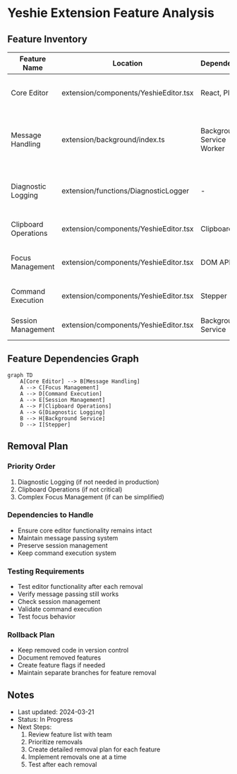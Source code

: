 # Yeshie Extension Feature Analysis

## Feature Inventory

| Feature Name | Location | Dependencies | Status | Description | Removal Impact |
|--------------|----------|--------------|---------|-------------|----------------|
| Core Editor | extension/components/YeshieEditor.tsx | React, Plasmo | Active | Main editor component with message handling | Critical - Core functionality |
| Message Handling | extension/background/index.ts | Background Service Worker | Active | Handles message passing between content and background | Critical - Core communication |
| Diagnostic Logging | extension/functions/DiagnosticLogger | - | Active | Debug logging system with keyboard shortcuts | Optional - Development tool |
| Clipboard Operations | extension/components/YeshieEditor.tsx | Clipboard API | Active | Clipboard read/write functionality | Optional - UX enhancement |
| Focus Management | extension/components/YeshieEditor.tsx | DOM APIs | Active | Complex focus handling for editor | Critical - Core UX |
| Command Execution | extension/components/YeshieEditor.tsx | Stepper | Active | Command execution system | Critical - Core functionality |
| Session Management | extension/components/YeshieEditor.tsx | Background Service | Active | Session handling for conversations | Critical - Core functionality |

## Feature Dependencies Graph

```mermaid
graph TD
    A[Core Editor] --> B[Message Handling]
    A --> C[Focus Management]
    A --> D[Command Execution]
    A --> E[Session Management]
    A --> F[Clipboard Operations]
    A --> G[Diagnostic Logging]
    B --> H[Background Service]
    D --> I[Stepper]
```

## Removal Plan

### Priority Order
1. Diagnostic Logging (if not needed in production)
2. Clipboard Operations (if not critical)
3. Complex Focus Management (if can be simplified)

### Dependencies to Handle
- Ensure core editor functionality remains intact
- Maintain message passing system
- Preserve session management
- Keep command execution system

### Testing Requirements
- Test editor functionality after each removal
- Verify message passing still works
- Check session management
- Validate command execution
- Test focus behavior

### Rollback Plan
- Keep removed code in version control
- Document removed features
- Create feature flags if needed
- Maintain separate branches for feature removal

## Notes
- Last updated: 2024-03-21
- Status: In Progress
- Next Steps: 
  1. Review feature list with team
  2. Prioritize removals
  3. Create detailed removal plan for each feature
  4. Implement removals one at a time
  5. Test after each removal 